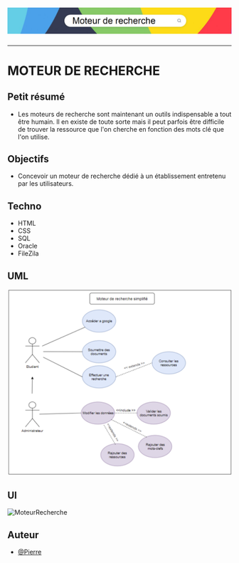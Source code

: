 <h1 align="center">
  <img src="./Assets/Header.png" alt="MoteurRecherche" />
</h1>

---

# MOTEUR DE RECHERCHE

## Petit résumé
- Les moteurs de recherche sont maintenant un outils indispensable a tout être humain. Il en existe de toute sorte mais il peut parfois être difficile de trouver la ressource que l'on cherche en fonction des mots clé que l'on utilise.

## Objectifs
- Concevoir un moteur de recherche dédié à un établissement entretenu par les utilisateurs.

## Techno
- HTML
- CSS
- SQL
- Oracle
- FileZila

## UML
<img src="./Assets/UML.png" alt="MoteurRecherche" />

## UI
<img src="./Assets/UI.png" alt="MoteurRecherche" />

## Auteur
- [@Pierre](https://github.com/Pierre-Portfolio)